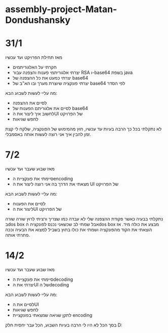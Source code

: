 # assembly-project-Matan-Dondushansky
# 31/1
מאז תחילת הפרויקט ועד עכשיו
- חקרתי על האלגוריתמים
- יצרתי אלגוריתמי פענוח והצפנה עבור RSA ו-base64 בשפת java
- יצרתי כמעט את כל ההצפנה של base64
- יצרתי פונקציה שיוצרת מערך ובו הא"ב של base64 לפי הסדר

מה עליי לעשות לשבוע הבא:

- לסיים את ההצפנה
- לסיים את אלגוריתם הפענוח של base64
- לחשוב איך ליצור את הUI של הפרויקט
- לחפש שגיאות

לא נתקלתי בכל כך הרבה בעיות עד עכשיו, חוץ מהמימוש של הפונקציה, שלקח לי קצת זמן להבין איך אני רוצה לעשות אותה באסמבלי. 

# 7/2
מאז שבוע שעבר ועד עכשיו
- סיימתי את פונקציית הencoding
- מצאתי את הדרך בה אני רוצה ליצור את ה UI של הפרויקט

מה עליי לעשות לשבוע הבא:

- לסיים את הפענוח
- ליצור את הUI של הפרויקט

נתקלתי בבעיה כאשר פקודת ההצפנה שלי לא עבדה כמו שצריך ורציתי לרוץ שורה שורה בdos box אבל שמתי לב שכשאני נכנס לפונקציה הdos box מבצע את כולה מיד. אז הוצאתי את הקוד מהפונקציה ושמתי את כולו בחוץ בשביל למצוא את הבעיה וככה פתרתי אותה.

# 14/2
מאז שבוע שעבר ועד עכשיו
- סיימתי את פונקציית הdecoding
- יצרתי את הUI של הdecoding

מה עליי לעשות לשבוע הבא:

- לסיים את הUI
- לחפש שגיאות
- לתקן שגיאה שמצאתי בפונקציית encoding

בסך הכל לא היו לי הרבה בעיות השבוע, הכל עבר יחסית חלק D:

